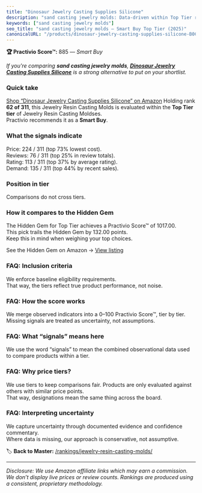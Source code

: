 ```yaml
---
title: "Dinosaur Jewelry Casting Supplies Silicone"
description: "sand casting jewelry molds: Data-driven within Top Tier ranking using the Practivio Score™. Positioned by quality, value, demand, findability, momentum."
keywords: ["sand casting jewelry molds"]
seo_title: "sand casting jewelry molds — Smart Buy Top Tier (2025)"
canonicalURL: "/products/dinosaur-jewelry-casting-supplies-silicone-B0C1Z482H1/"
---
```


**🏆 Practivio Score™:** 885 — _Smart Buy_


*If you're comparing **sand casting jewelry molds**, **[Dinosaur Jewelry Casting Supplies Silicone](https://www.amazon.com/dp/B0C1Z482H1?tag=practivio-20)** is a strong alternative to put on your shortlist.*
### Quick take
[Shop “Dinosaur Jewelry Casting Supplies Silicone” on Amazon](https://www.amazon.com/dp/B0C1Z482H1?tag=practivio-20)
Holding rank **62 of 311**, this Jewelry Resin Casting Molds is evaluated within the **Top Tier tier** of Jewelry Resin Casting Moldses.  
Practivio recommends it as a **Smart Buy**.

### What the signals indicate
Price: 224 / 311 (top 73% lowest cost).  
Reviews: 76 / 311 (top 25% in review totals).  
Rating: 113 / 311 (top 37% by average rating).  
Demand: 135 / 311 (top 44% by recent sales).

### Position in tier
Comparisons do not cross tiers.

### How it compares to the Hidden Gem
The Hidden Gem for Top Tier achieves a Practivio Score™ of 1017.00.  
This pick trails the Hidden Gem by 132.00 points.  
Keep this in mind when weighing your top choices.  

See the Hidden Gem on Amazon → [View listing](https://www.amazon.com/dp/B084GT1DQY?tag=practivio-20)

### FAQ: Inclusion criteria
We enforce baseline eligibility requirements.  
That way, the tiers reflect true product performance, not noise.

### FAQ: How the score works
We merge observed indicators into a 0–100 Practivio Score™, tier by tier.  
Missing signals are treated as uncertainty, not assumptions.

### FAQ: What “signals” means here
We use the word “signals” to mean the combined observational data used to compare products within a tier.

### FAQ: Why price tiers?
We use tiers to keep comparisons fair. Products are only evaluated against others with similar price points.  
That way, designations mean the same thing across the board.

### FAQ: Interpreting uncertainty
We capture uncertainty through documented evidence and confidence commentary.  
Where data is missing, our approach is conservative, not assumptive.


🏷️ **Back to Master:** [/rankings/jewelry-resin-casting-molds/](/rankings/jewelry-resin-casting-molds/)

---
_Disclosure: We use Amazon affiliate links which may earn a commission. We don’t display live prices or review counts. Rankings are produced using a consistent, proprietary methodology._
